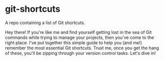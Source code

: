 # git-shortcuts
A repo containing a list of Git shortcuts.

Hey there! If you're like me and find yourself getting lost in the sea of Git commands while trying to manage your projects, then you've come to the right place. I've put together this simple guide to help you (and me!) remember the most essential Git shortcuts. Trust me, once you get the hang of these, you'll be zipping through your version control tasks. Let's dive in!

